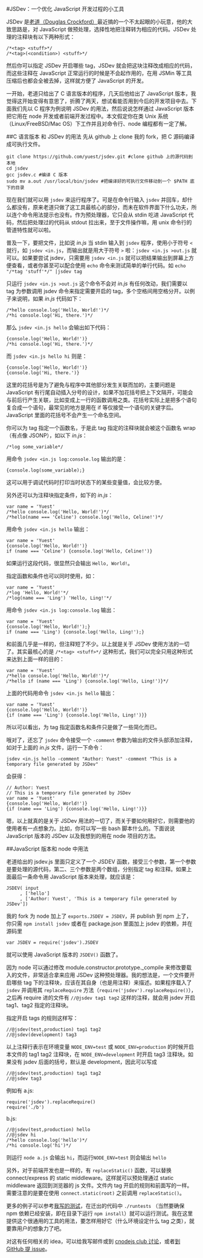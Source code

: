 #JSDev：一个优化 JavaScript 开发过程的小工具

JSDev 是[老道（Douglas Crockford）][doug]最近搞的一个不太起眼的小玩意，他的大致思路是，对 JavaScript 做预处理，选择性地把注释转为相应的代码。JSDev 处理的注释块有以下两种形式：

[doug]: http://www.crockford.com "JavaScript 编程界的大神，《JavaScript语言精粹》一书的作者，Yahoo! 的程序员 Douglas Crockford"

    /*<tag> <stuff>*/
    /*<tag>(<condition>) <stuff>*/

然后你可以指定 JSDev 开启哪些 tag，JSDev 就会把这块注释改成相应的代码，而这些注释在 JavaScript 正常运行的时候是不会起作用的，在用 JSMin 等工具压缩后也都会全被去掉，这样就方便了 JavaScript 的开发。

一开始，老道只给出了 C 语言版本的程序，几天后他给出了 JavaScript 版本，我觉得这开始变得有意思了，折腾了两天，想试看能否用到今后的开发项目中去。下面我们先以 C 程序为例说明 JSDev 的用法，然后说说怎样通过 JavaScript 版本把它用在 node 开发或者前端开发过程中。本文假定你在类 Unix 系统（Linux/FreeBSD/Mac OS）下工作并且对命令行、node 编程都有一定了解。

##C 语言版本 和 JSDev 的用法
先从 github 上 clone 我的 fork，把 C 源码编译成可执行文件。

    git clone https://github.com/yuest/jsdev.git #clone github 上的源代码到本地
    cd jsdev
    gcc jsdev.c #编译 C 版本
    sudo mv a.out /usr/local/bin/jsdev #把编译好的可执行文件移动到一个 $PATH 底下的目录

现在我们就可以用 `jsdev` 来运行程序了。可是在命令行输入 `jsdev` 并回车，却什么都没有，原来老道只做了这工具最核心的部分，而未在软件界面下什么功夫，所以连个命令用法提示也没有。作为预处理器，它只会从 stdin 吃进 JavaScript 代码，然后把处理过的代码从 stdout 拉出来，至于文件操作嘛，用 unix 命令行的管道特性就可以啦。

普及一下，要把文件，比如说 *in.js* 当 stdin 输入到 `jsdev` 程序，使用小于符号 `<` 就行，如 `jsdev <in.js`，而输出就是用大于符号 `>` 啦：`jsdev <in.js >out.js` 就可以。如果要尝试 jsdev，只需要用 `jsdev <in.js` 就可以把结果输出到屏幕上方便查看，或者你甚至可以配合使用 `echo` 命令来测试简单的单行代码。如 `echo "/*tag 'stuff'*/" |jsdev tag`

只运行 `jsdev <in.js >out.js` 这个命令不会对 *in.js* 有任何改动，我们需要以 tag 为参数调用 jsdev 命令来指定需要开启的 tag，多个空格间用空格分开。以例子来说明，如果 *in.js* 代码如下：

    /*hello console.log('Hello, World!')*/
    /*hi console.log('Hi, there.')*/

那么 `jsdev <in.js hello` 会输出如下代码：

    {console.log('Hello, World!')}
    /*hi console.log('Hi, there.')*/

而 `jsdev <in.js hello hi` 则是：

    {console.log('Hello, World!')}
    {console.log('Hi, there.')}

这里的花括号是为了避免与程序中其他部分发生关联而加的，主要问题是 JavaScript 有行尾自动插入分号的设计，如果不加花括号把上下文隔开，可能会与前后行产生关联，比如变成上一行的函数调用之类。花括号实际上是把多个语句复合成一个语句，最常见的地方是用在 if 等仅接受一个语句的关键字后。JavaScript 里面的花括号不会产生一个命名空间。

你可以为 tag 指定一个函数名，于是此 tag 指定的注释块就会被这个函数名 wrap（有点像 JSONP），如以下 *in.js*：

    /*log some_variable*/

用命令 `jsdev <in.js log:console.log` 输出的是：

    {console.log(some_variable);}

这可以用于调试代码时打印当时状态下的某些变量值，会比较方便。

另外还可以为注释块指定条件，如下的 *in.js*：

    var name = 'Yuest'
    /*hello console.log('Hello, World!')*/
    /*hello(name === 'Celine') console.log('Hello, Celine!')*/

用命令 `jsdev <in.js hello` 输出：

    var name = 'Yuest'
    {console.log('Hello, World!')}
    if (name === 'Celine') {console.log('Hello, Celine!')}

如果运行这段代码，很显然只会输出 `Hello, World!`。

指定函数和条件也可以同时使用，如：

    var name = 'Yuest'
    /*log 'Hello, World!'*/
    /*log(name === 'Ling') 'Hello, Ling!'*/

用命令 `jsdev <in.js log:console.log` 输出：

    var name = 'Yuest'
    {console.log('Hello, World!');}
    if (name === 'Ling') {console.log('Hello, Ling!');}

和前面几乎是一样的，但注释短了不少。以上就是关于 JSDev 使用方法的一切了。其实最核心的是 `/*<tag> <stuff>*/` 这种形式，我们可以完全只用这种形式来达到上面一样的目的：

    var name = 'Yuest'
    /*hello console.log('Hello, World!')*/
    /*hello if (name === 'Ling') {console.log('Hello, Ling!')}*/

上面的代码用命令 `jsdev <in.js hello` 输出：

    var name = 'Yuest'
    {console.log('Hello, World!')}
    {if (name === 'Ling') {console.log('Hello, Ling!')}}

所以可以看出，为 tag 指定函数名和条件只是做了一些简化而已。

哦对了，还忘了 `jsdev` 命令接受一个 `-comment` 参数为输出的文件头部添加注释，如对于上面的 *in.js* 文件，运行一下命令：

    jsdev <in.js hello -comment "Author: Yuest" -comment "This is a temporary file generated by JSDev"

会获得：

    // Author: Yuest
    // This is a temporary file generated by JSDev
    var name = 'Yuest'
    {console.log('Hello, World!')}
    {if (name === 'Ling') {console.log('Hello, Ling!')}}
    
嗯，以上就真的是关于 JSDev 用法的一切了，而关于要如何用好它，则需要他的使用者有一点想象力。比如，你可以写一些 bash 脚本什么的。下面说说 JavaScript 版本的 JSDev 以及我想到的用在 node 项目的方法。

##JavaScript 版本和 node 中用法

老道给出的 jsdev.js 里面只定义了一个 JSDEV 函数，接受三个参数，第一个参数是要处理的源代码，第二、三个参数是两个数组，分别指定 tag 和注释。如果上面最后一条命令用 JavaScript 版本来处理，就应该是：

    JSDEV( input
         , ['hello']
         , ['Author: Yuest', 'This is a temporary file generated by JSDev'])
         
我的 fork 为 node 加上了 `exports.JSDEV = JSDEV`，并 publish 到 npm 上了，你只需 `npm install jsdev` 或者在 package.json 里面加上 jsdev 的依赖，并在源码里

    var JSDEV = require('jsdev').JSDEV
    
就可以使用 JavaScript 版本的 `JSDEV()` 函数了。
         
因为 node 可以通过修改 module.constructor.prototype._compile 来修改要载入的文件，非常适合拿来应用 JSDev 这种预处理器。我的想法是，一个文件要开启哪些 tag 下的注释块，应该在其自身（也是用注释）来描述。如果程序载入了 `jsdev` 并调用其 `replaceRequire` 方法（`require('jsdev').replaceRequire()`），之后再 require 进的文件有 `//@jsdev tag1 tag2` 这样的注释，就会用 jsdev 开启 tag1、tag2 指定的注释块。

指定开启 tags 的规则这样写：

    //@jsdev(test,production) tag1 tag2
    //@jsdev(development) tag3
    
以上注释行表示在环境变量 `NODE_ENV=test` 或 `NODE_ENV=production` 的时候开启本文件的 tag1 tag2 注释块，在 `NODE_ENV=development` 时开启 tag3 注释块。如果没有 jsdev 后面的括号，默认是 development，因此可以写成

    //@jsdev(test,production) tag1 tag2
    //@jsdev tag3

例如有 a.js:

    require('jsdev').replaceRequire()
    require('./b')
    
b.js:

    //@jsdev(test,production) hello
    //@jsdev hi
    /*hello console.log('hello')*/
    /*hi console.log('hi')*/
    
则运行 `node a.js` 会输出 `hi`，而运行`NODE_ENV=test` 则会输出 `hello`

另外，对于前端开发也是一样的，有 `replaceStatic()` 函数，可以替换 connect/express 的 static middleware。这样就可以预处理通过 static middleware 返回到浏览器的 js 文件。文件内 tag 开启的规则和前面写的一样。需要注意的是要在使用 `connect.static(root)` 之前调用 `replaceStatic()`。

更多的例子可以参考[我写的测试][test]，在迁出的代码中 `./runtests` （当然要确保 npm 依赖已经安装，即在目录下运行 `npm install`）就可以运行测试。我在这里提供这个很通用的工具的用法，要怎样用好它（什么环境设定什么 tag 之类），就要靠用户的想象力了吧。

[test]: https://github.com/yuest/jsdev/tree/master/test

对这有任何相关的 idea，可以给我写邮件或到 [cnodejs club 讨论][discuss]，或者[到 GitHub 提 issue][issue]。

[discuss]: http://club.cnodejs.org/topic/4f3b65a1b43c3c846a05518c
[issue]: https://github.com/yuest/jsdev/issues
